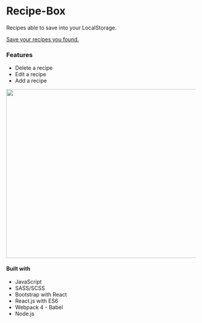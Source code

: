 # Recipe-Box

Recipes able to save into your LocalStorage.

[Save your recipes you found.](https://thisiswhale.github.io/Recipe-Box/)

### Features
  - Delete a recipe
  - Edit a recipe
  - Add a recipe

<p align="center"><img width="700" height="450" src="https://user-images.githubusercontent.com/16066443/37027268-b78b327c-20e5-11e8-8b70-654c056624fd.gif"></p>

#### Built with
  - JavaScript
  - SASS/SCSS
  - Bootstrap with React
  - React.js with ES6
  - Webpack 4 - Babel
  - Node.js
